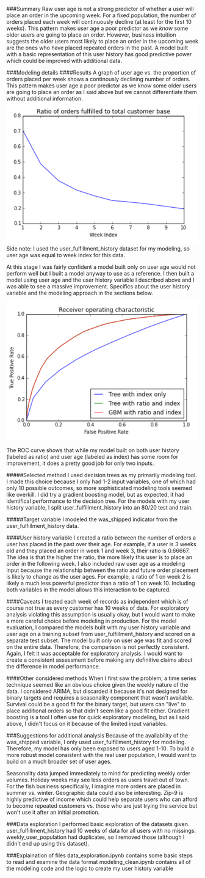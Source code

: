 ###Summary
Raw user age is not a strong predictor of whether a user will place an order in the upcoming week. For a fixed population, the number of orders placed each week will continuously decline (at least for the first 10 weeks). This pattern makes user age a poor predictor as we *know* some older users are going to place an order. However, business intuition suggests the older users most likely to place an order in the upcoming week are the ones who have placed repeated orders in the past. A model built with a basic representation of this user history has good predictive power which could be improved with additional data.

###Modeling details
####Results
A graph of user age vs. the proportion of orders placed per week shows a continously declining number of orders. This pattern makes user age a poor predictor as we *know* some older users are going to place an order as I said above but we cannot differentiate them without additional information.
![alt text](https://github.com/lia-simeone/mini-projects/blob/master/Blue_Apron/week_index.PNG "Week index")
Side note: I used the user_fulfillment_history dataset for my modeling, so user age was equal to week index for this data.

At this stage I was fairly confident a model built only on user age would not perform well but I built a model anyway to use as a reference. I then built a model using user age and the user history variable I described above and I was able to see a massive improvement. Specifics about the user history variable and the modeling approach in the sections below.

![alt text](https://github.com/lia-simeone/mini-projects/blob/master/Blue_Apron/modeling%20results.png "ROC Curve")

The ROC curve shows that while my model built on both user history (labeled as ratio) and user age (labeled as index) has some room for improvement, it does a pretty good job for only two inputs.

#####Selected method
I used decision trees as my primarily modeling tool. I made this choice because I only had 1-2 input variables, one of which had only 10 possible outcomes, so more sophisticated modeling tools seemed like overkill. I did try a gradient boosting model, but as expected, it had identifical performance to the decision tree. For the models with my user history variable, I split user_fulfillment_history into an 80/20 test and train.

#####Target variable
I modeled the was_shipped indicator from the user_fulfillment_history data.

####User history variable
I created a ratio between the number of orders a user has placed in the past over their age. For example, if a user is 3 weeks old and they placed an order in week 1 and week 3, their ratio is 0.66667. The idea is that the higher the ratio, the more likely this user is to place an order in the following week. I also included raw user age as a modeling input because the relationship between the ratio and future order placement is likely to change as the user ages. For example, a ratio of 1 on week 2 is likely a much less powerful predictor than a ratio of 1 on week 10. Including both variables in the model allows this interaction to be captured.

####Caveats
I treated each week of records as independent which is of course not true as every customer has 10 weeks of data. For exploratory analysis violating this assumption is usually okay, but I would want to make a more careful choice before modeling in production. For the model evaluation, I compared the models built with my user history variable and user age on a training subset from user_fulfillment_history and scored on a separate test subset. The model built _only_ on user age was fit and scored on the entire data. Therefore, the comparison is not perfectly consistent. Again, I felt it was acceptable for exploratory analysis. I would want to create a consistent assessment before making any definitive claims about the difference in model performance.

####Other considered methods
When I first saw the problem, a time series technique seemed like an obvious choice given the weekly nature of the data. I considered ARIMA, but discarded it because it's not designed for binary targets and requires a seasonality component that wasn't available. Survival could be a good fit for the binary target, but users can "live" to place additional orders so that didn't seem like a good fit either. Gradient boosting is a tool I often use for quick exploratory modeling, but as I said above, I didn't focus on it because of the limited input variables.

###Suggestions for additional analysis
Because of the availability of the was_shipped variable, I only used user_fulfillment_history for modeling. Therefore, my model has only been exposed to users aged 1-10. To build a more robust model consistent with the real user population, I would want to build on a much broader set of user ages.

Seasonality data jumped immediately to mind for predicting weekly order volumes. Holiday weeks may see less orders as users travel out of town. For the fish business specifically, I imagine more orders are placed in summer vs. winter. Geographic data could also be interesting. Zip-9 is highly predictive of income which could help separate users who can afford to become repeated customers vs. those who are just trying the service but won't use it after an initial promotion.

###Data exploration
I performed basic exploration of the datasets given. user_fulfillment_history had 10 weeks of data for all users with no missings. weekly_user_population had duplicates, so I removed those (although I didn't end up using this dataset).

###Explaination of files
data_exploration.ipynb contains some basic steps to read and examine the data format
modeling_clean.ipynb contains all of the modeling code and the logic to create my user history variable

